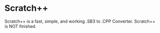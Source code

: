 # Scratch++
Scratch++ is a fast, simple, and working .SB3 to .CPP Converter. Scratch++ is NOT finished. 
